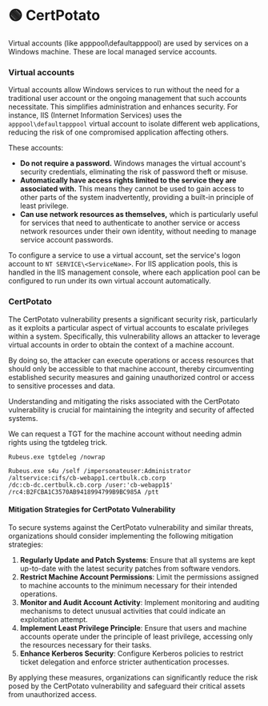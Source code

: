 # 🟢 CertPotato

Virtual accounts (like apppool\defaultapppool) are used by services on a Windows machine. These are local managed service accounts.

### Virtual accounts

Virtual accounts allow Windows services to run without the need for a traditional user account or the ongoing management that such accounts necessitate. This simplifies administration and enhances security. For instance, IIS (Internet Information Services) uses the `apppool\defaultapppool` virtual account to isolate different web applications, reducing the risk of one compromised application affecting others.

These accounts:

* **Do not require a password.** Windows manages the virtual account's security credentials, eliminating the risk of password theft or misuse.
* **Automatically have access rights limited to the service they are associated with.** This means they cannot be used to gain access to other parts of the system inadvertently, providing a built-in principle of least privilege.
* **Can use network resources as themselves,** which is particularly useful for services that need to authenticate to another service or access network resources under their own identity, without needing to manage service account passwords.

To configure a service to use a virtual account, set the service's logon account to `NT SERVICE\<ServiceName>`. For IIS application pools, this is handled in the IIS management console, where each application pool can be configured to run under its own virtual account automatically.

### CertPotato

The CertPotato vulnerability presents a significant security risk, particularly as it exploits a particular aspect of virtual accounts to escalate privileges within a system. Specifically, this vulnerability allows an attacker to leverage virtual accounts in order to obtain the context of a machine account.&#x20;

By doing so, the attacker can execute operations or access resources that should only be accessible to that machine account, thereby circumventing established security measures and gaining unauthorized control or access to sensitive processes and data.&#x20;

Understanding and mitigating the risks associated with the CertPotato vulnerability is crucial for maintaining the integrity and security of affected systems.

We can request a TGT for the machine account without needing admin rights using the tgtdeleg trick.

```
Rubeus.exe tgtdeleg /nowrap
```

```
Rubeus.exe s4u /self /impersonateuser:Administrator /altservice:cifs/cb-webapp1.certbulk.cb.corp
/dc:cb-dc.certbulk.cb.corp /user:'cb-webapp1$' /rc4:B2FCBA1C3570AB9418994799B9BC985A /ptt
```

#### Mitigation Strategies for CertPotato Vulnerability

To secure systems against the CertPotato vulnerability and similar threats, organizations should consider implementing the following mitigation strategies:

1. **Regularly Update and Patch Systems**: Ensure that all systems are kept up-to-date with the latest security patches from software vendors.
2. **Restrict Machine Account Permissions**: Limit the permissions assigned to machine accounts to the minimum necessary for their intended operations.
3. **Monitor and Audit Account Activity**: Implement monitoring and auditing mechanisms to detect unusual activities that could indicate an exploitation attempt.
4. **Implement Least Privilege Principle**: Ensure that users and machine accounts operate under the principle of least privilege, accessing only the resources necessary for their tasks.
5. **Enhance Kerberos Security**: Configure Kerberos policies to restrict ticket delegation and enforce stricter authentication processes.

By applying these measures, organizations can significantly reduce the risk posed by the CertPotato vulnerability and safeguard their critical assets from unauthorized access.

